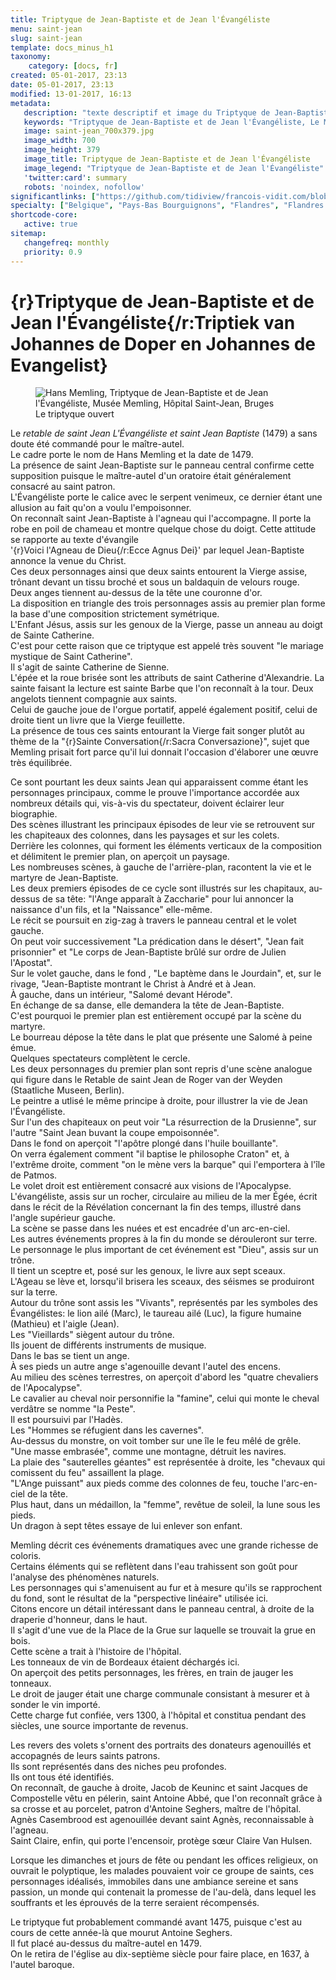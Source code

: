 ```yaml
---
title: Triptyque de Jean-Baptiste et de Jean l'Évangéliste
menu: saint-jean
slug: saint-jean
template: docs_minus_h1
taxonomy:
    category: [docs, fr]
created: 05-01-2017, 23:13
date: 05-01-2017, 23:13
modified: 13-01-2017, 16:13
metadata:
   description: "texte descriptif et image du Triptyque de Jean-Baptiste et de Jean l'Évangéliste, œuvre de Hans Memling, visible au Musée Memling, Hôpital Saint-Jean de Bruges"
   keywords: "Triptyque de Jean-Baptiste et de Jean l'Évangéliste, Le Mariage mystique de sainte Catherine, Memling, Memlinc, Hôpital Saint-Jean, Bruges, Brugge"
   image: saint-jean_700x379.jpg
   image_width: 700
   image_height: 379
   image_title: Triptyque de Jean-Baptiste et de Jean l'Évangéliste
   image_legend: "Triptyque de Jean-Baptiste et de Jean l'Évangéliste"
   'twitter:card': summary
   robots: 'noindex, nofollow'
significantlinks: ["https://github.com/tidiview/francois-vidit.com/blob/develop/user/sites/docs/pages/01.reference/05.bruges/01.hopital-saint-jean/01.saint-jean/docs.fr.md"]
specialty: ["Belgique", "Pays-Bas Bourguignons", "Flandres", "Flandres Occidentale", "Bruges", "Brugge", "Musées de Bruges", "Primitifs Flamands", "Renaissance nordique", "Hôpital Saint-Jean", "Hôpital Saint-Jean de Bruges", "Musée Hans Memling", "Hans Memling", "Triptyque de Jean-Baptiste et de Jean l'Évangéliste", " Hans Memlinc", "Memling", "Memlinc"]
shortcode-core:
   active: true
sitemap:
   changefreq: monthly
   priority: 0.9
---
```

# {r}Triptyque<wbr>&#160;<wbr>de<wbr>&#160;<wbr>Jean<wbr>-<wbr>Baptiste<wbr>&#160;<wbr>et<wbr>&#160;<wbr>de<wbr>&#160;<wbr>Jean<wbr>&#160;<wbr>l'Évangé<wbr>liste{/r:Triptiek<wbr>&#160;<wbr>van<wbr>&#160;<wbr>Johannes<wbr>&#160;<wbr>de<wbr>&#160;<wbr>Doper<wbr>&#160;<wbr>en<wbr>&#160;<wbr>Johannes<wbr>&#160;<wbr>de<wbr>&#160;<wbr>Evangelist}

<figure><picture>
<source
sizes="(max-width: 767px) 98vw, (min-width: 959px) 50vw, 86vw"
srcset="
/user/sites/docs/pages/01.reference/05.bruges/01.hopital-saint-jean/01.saint-jean/saint-jean-280.webp 280w,
/user/sites/docs/pages/01.reference/05.bruges/01.hopital-saint-jean/01.saint-jean/saint-jean-380.webp 380w,
/user/sites/docs/pages/01.reference/05.bruges/01.hopital-saint-jean/01.saint-jean/saint-jean-480.webp 480w,
/user/sites/docs/pages/01.reference/05.bruges/01.hopital-saint-jean/01.saint-jean/saint-jean-640.webp 640w,
/user/sites/docs/pages/01.reference/05.bruges/01.hopital-saint-jean/01.saint-jean/saint-jean_700x345.webp 700w"
type="image/webp">
<img
src="/user/sites/docs/pages/01.reference/05.bruges/01.hopital-saint-jean/01.saint-jean/saint-jean_700x345.jpg" title="Hans Memling, Triptyque de Jean-Baptiste et de Jean l'Évangéliste, Musée Memling, Hôpital Saint-Jean, Bruges" alt="Hans Memling, Triptyque de Jean-Baptiste et de Jean l'Évangéliste, Musée Memling, Hôpital Saint-Jean, Bruges" class="class-diane-img"
sizes="(max-width: 767px) 98vw, (min-width: 959px) 50vw, 86vw"
srcset="
/user/sites/docs/pages/01.reference/05.bruges/01.hopital-saint-jean/01.saint-jean/saint-jean-280.jpg 280w,
/user/sites/docs/pages/01.reference/05.bruges/01.hopital-saint-jean/01.saint-jean/saint-jean-380.jpg 380w,
/user/sites/docs/pages/01.reference/05.bruges/01.hopital-saint-jean/01.saint-jean/saint-jean-480.jpg 480w,
/user/sites/docs/pages/01.reference/05.bruges/01.hopital-saint-jean/01.saint-jean/saint-jean-640.jpg 640w,
/user/sites/docs/pages/01.reference/05.bruges/01.hopital-saint-jean/01.saint-jean/saint-jean_700x345.jpg 700w">
</picture><figcaption>Le triptyque ouvert</figcaption></figure>

Le _retable de saint Jean L'Évangéliste et saint Jean Baptiste_ (1479) a sans doute été commandé pour le maître-autel.  
Le cadre porte le nom de Hans Memling et la date de 1479.  
La présence de saint Jean-Baptiste sur le panneau central confirme cette supposition puisque le maître-autel d'un oratoire était généralement consacré au saint patron.  
L'Évangéliste porte le calice avec le serpent venimeux, ce dernier étant une allusion au fait qu'on a voulu l'empoisonner.  
On reconnaît saint Jean-Baptiste à l'agneau qui l'accompagne.
Il porte la robe en poil de chameau et montre quelque chose du doigt.
Cette attitude se rapporte au texte d'évangile '{r}Voici&#160;l'Agneau&#160;de&#160;Dieu{/r:Ecce&#160;Agnus&#160;Dei}' par lequel Jean-Baptiste annonce la venue du Christ.  
Ces deux personnages ainsi que deux saints entourent la Vierge assise, trônant devant un tissu broché et sous un baldaquin de velours rouge.  
Deux anges tiennent au-dessus de la tête une couronne d'or.  
La disposition en triangle des trois personnages assis au premier plan forme la base d'une composition strictement symétrique.  
L'Enfant Jésus, assis sur les genoux de la Vierge, passe un anneau au doigt de Sainte Catherine.  
C'est pour cette raison  que ce triptyque est appelé très souvent "le mariage mystique de Saint Catherine".  
Il s'agit de sainte Catherine de Sienne.  
L'épée et la roue brisée sont les attributs de saint Catherine d'Alexandrie.
La sainte faisant la lecture est sainte Barbe que l'on reconnaît à la tour.
Deux angelots tiennent compagnie aux saints.  
Celui de gauche joue de l'orgue portatif, appelé également positif, celui de droite tient un livre que la Vierge feuillette.  
La présence de tous ces saints entourant la Vierge fait songer plutôt au thème de la "{r}Sainte&#160;Conversation{/r:Sacra&#160;Conversazione}", sujet que Memling prisait fort parce qu'il lui donnait l'occasion d'élaborer une œuvre très équilibrée.  

Ce sont pourtant les deux saints Jean qui apparaissent comme étant les personnages principaux, comme le prouve l'importance accordée aux nombreux détails qui, vis-à-vis du spectateur, doivent éclairer leur biographie.  
Des scènes illustrant les principaux épisodes de leur vie se retrouvent sur les chapiteaux des colonnes, dans les paysages et sur les colets.  
Derrière les colonnes, qui forment les éléments verticaux de la composition et délimitent le premier plan, on aperçoit un paysage.  
Les nombreuses scènes, à gauche de l'arrière-plan, racontent la vie et le martyre de Jean-Baptiste.  
Les deux premiers épisodes de ce cycle sont illustrés sur les chapitaux, au-dessus de sa tête: "l'Ange apparaît à Zaccharie" pour lui annoncer la naissance d'un fils, et la "Naissance" elle-même.  
Le récit se poursuit en zig-zag à travers le panneau central et le volet gauche.  
On peut voir successivement "La prédication dans le désert", "Jean fait prisonnier" et "Le corps de Jean-Baptiste brûlé sur ordre de Julien l'Apostat".  
Sur le volet gauche, dans le fond , "Le baptème dans le Jourdain", et, sur le rivage, "Jean-Baptiste montrant le Christ à André et à Jean.  
À gauche, dans un intérieur, "Salomé devant Hérode".  
En échange de sa danse, elle demandera la tête de Jean-Baptiste.  
C'est pourquoi le premier plan est entièrement occupé par la scène du martyre.  
Le bourreau dépose la tête dans le plat que présente une Salomé à peine émue.  
Quelques spectateurs complètent le cercle.  
Les deux personnages du premier plan sont repris d'une scène analogue qui figure dans le Retable de saint Jean de Roger van der Weyden (Staatliche Museen, Berlin).  
Le peintre a utlisé le même principe à droite, pour illustrer la vie de Jean l'Évangéliste.  
Sur l'un des chapiteaux on peut voir "La résurrection de la Drusienne", sur l'autre "Saint Jean buvant la coupe empoisonnée".  
Dans le fond on aperçoit "l'apôtre plongé dans l'huile bouillante".  
On verra également comment "il baptise le philosophe Craton" et, à l'extrême droite, comment "on le mène vers la barque" qui l'emportera à l'île de Patmos.  
Le volet droit est entièrement consacré aux visions de l'Apocalypse.
L'évangéliste, assis sur un rocher, circulaire au milieu de la mer Égée, écrit dans le récit de la Révélation concernant la fin des temps, illustré dans l'angle supérieur gauche.  
La scène se passe dans les nuées et est encadrée d'un arc-en-ciel.  
Les autres événements propres à la fin du monde se dérouleront sur terre.  
Le personnage le plus important de cet événement est "Dieu", assis sur un trône.  
Il tient un sceptre et, posé sur les genoux, le livre aux sept sceaux.  
L'Ageau se lève et, lorsqu'il brisera les sceaux, des séismes se produiront sur la terre.  
Autour du trône sont assis les "Vivants", représentés par les symboles des Évangélistes: le lion ailé (Marc), le taureau ailé (Luc), la figure humaine (Mathieu) et l'aigle (Jean).  
Les "Vieillards" siègent autour du trône.  
Ils jouent de différents instruments de musique.  
Dans le bas se tient un ange.  
À ses pieds un autre ange s'agenouille devant l'autel des encens.  
Au milieu des scènes terrestres, on aperçoit d'abord les "quatre chevaliers de l'Apocalypse".  
Le cavalier au cheval noir personnifie la "famine", celui qui monte le cheval verdâtre se nomme "la Peste".  
Il est poursuivi par l'Hadès.  
Les "Hommes se réfugient dans les cavernes".  
Au-dessus du monstre, on voit tomber sur une île le feu mêlé de grêle.  
"Une masse embrasée", comme une montagne, détruit les navires.  
La plaie des "sauterelles géantes" est représentée à droite, les "chevaux qui comissent du feu" assaillent la plage.  
"L'Ange puissant" aux pieds comme des colonnes de feu, touche l'arc-en-ciel de la tête.  
Plus haut, dans un médaillon, la "femme", revêtue de soleil, la lune sous les pieds.  
Un dragon à sept têtes essaye de lui enlever son enfant.  

Memling décrit ces événements dramatiques avec une grande richesse de coloris.  
Certains éléments qui se reflètent dans l'eau trahissent son goût pour l'analyse des phénomènes naturels.  
Les personnages qui s'amenuisent au fur et à mesure qu'ils se rapprochent du fond, sont le résultat de la "perspective linéaire" utilisée ici.  
Citons encore un détail intéressant  dans le panneau central, à droite de la draperie d'honneur, dans le haut.  
Il s'agit d'une vue de la Place de la Grue sur laquelle se trouvait la grue en bois.  
Cette scène a trait à l'histoire de l'hôpital.  
Les tonneaux de vin de Bordeaux étaient déchargés ici.  
On aperçoit des petits personnages, les frères, en train de jauger les tonneaux.  
Le droit de jauger était une charge communale consistant à mesurer et à sonder le vin importé.  
Cette charge fut confiée, vers 1300, à l'hôpital et constitua pendant des siècles, une source importante de revenus.  

Les revers des volets s'ornent des portraits des donateurs agenouillés et accopagnés de leurs saints patrons.  
Ils sont représentés dans des niches peu profondes.  
Ils ont tous été identifiés.  
On reconnaît, de gauche à droite, Jacob de Keuninc et saint Jacques de Compostelle vêtu en pélerin, saint Antoine Abbé, que l'on reconnaît grâce à sa crosse et au porcelet, patron d'Antoine Seghers, maître de l'hôpital.
Agnès Casembrood est agenouillée devant saint Agnès, reconnaissable à l'agneau.  
Saint Claire, enfin, qui porte l'encensoir, protège sœur Claire Van Hulsen.  

Lorsque les dimanches et jours de fête ou pendant les offices religieux, on ouvrait le polyptique, les malades pouvaient voir ce groupe de saints, ces personnages idéalisés, immobiles dans une ambiance sereine et sans passion, un monde qui contenait la promesse de l'au-delà, dans lequel les souffrants et les éprouvés de la terre seraient récompensés.  

Le triptyque fut probablement commandé avant 1475, puisque c'est au cours de cette année-là que mourut Antoine Seghers.  
Il fut placé au-dessus du maître-autel en 1479.  
On le retira de l'église au dix-septième siècle pour faire place, en 1637, à l'autel baroque.  